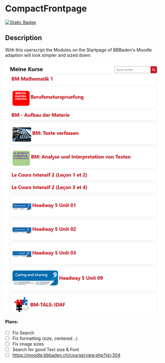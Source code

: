 # CompactFrontpage

[![Static Badge](https://img.shields.io/badge/Install-Script-green?style=for-the-badge)](https://github.com/MyDrift-user/CompactFrontpage/raw/main/CompactFrontpage.user.js)


## Description

With this userscript the Modules on the Startpage of BBBaden's Moodle adaption will look simpler and sized down.

![Without](https://github.com/MyDrift-user/CompactFrontpage/blob/main/with-out.png?raw=true)


#### Plans:

* [ ] Fix Search
* [ ] Fix formatting (size, centered ..)
* [ ] Fix image sizes
* [ ] Search for good Text size & Font
* [ ] https://moodle.bbbaden.ch/course/view.php?id=304
